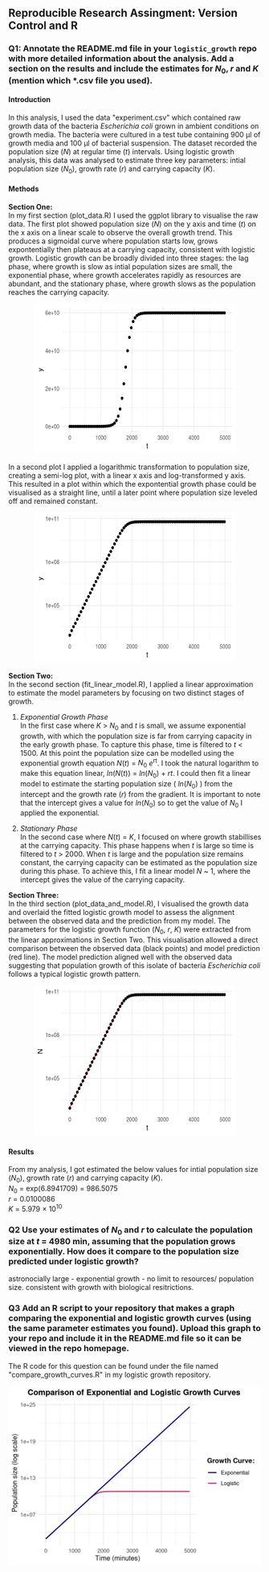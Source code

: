 ## Reproducible Research Assingment: Version Control and R

### Q1: Annotate the **README.md** file in your `logistic_growth` repo with more detailed information about the analysis. Add a section on the results and include the estimates for $N_0$, $r$ and $K$ (mention which *.csv file you used).

#### Introduction

In this analysis, I used the data "experiment.csv" which contained raw growth data of the bacteria *Escherichia coli* grown in ambient conditions on growth media. The bacteria were cultured in a test tube containing 900 μl of growth media and 100 μl of bacterial suspension. The dataset recorded the population size ($N$) at regular time ($t$) intervals. Using logistic growth analysis, this data was analysed to estimate three key parameters: intial population size ($N_0$), growth rate ($r$) and carrying capacity ($K$).

#### Methods

**Section One:** \
In my first section (plot_data.R) I used the ggplot library to visualise the raw data. The first plot showed population size ($N$) on the y axis and time ($t$) on the x axis on a linear scale to observe the overall growth trend. This produces a sigmoidal curve where population starts low, grows expontentially then plateaus at a carrying capacity, consistent with logistic growth. Logistic growth can be broadly divided into three stages: the lag phase, where growth is slow as intial population sizes are small, the exponential phase, where growth accelerates rapidly as resources are abundant, and the stationary phase, where growth slows as the population reaches the carrying capacity. 

 <p align="center">
     <img src="https://github.com/anoncoder555/logistic_growth/blob/main/plot1.png?raw=true" width="400" height="300" alt="Plot1">
  </p>

In a second plot I applied a logarithmic transformation to population size, creating a semi-log plot, with a linear x axis and log-transformed y axis. This resulted in a plot within which the expontential growth phase could be visualised as a straight line, until a later point where population size leveled off and remained constant.

 <p align="center">
     <img src="https://github.com/anoncoder555/logistic_growth/blob/main/plot2.png?raw=true" width="400" height="300" alt="Plot2">
  </p>

**Section Two:** \
In the second section (fit_linear_model.R), I applied a linear approximation to estimate the model parameters by focusing on two distinct stages of growth. 

1. *Exponential Growth Phase* \
In the first case where $K$ > $N_0$ and $t$ is small, we assume exponential growth, with which the population size is far from carrying capacity in the early growth phase. To capture this phase, time is filtered to $t$ < 1500. At this point the population size can be modelled using the exponential growth equation $N(t)$ = $N_0$ $e$<sup>rt</sup>. I took the natural logarithm to make this equation linear, $ln(N(t))$ = $ln(N_0)$ + $rt$. I could then fit a linear model to estimate the starting population size ( $ln(N_0)$ ) from the intercept and the growth rate ($r$) from the gradient. It is important to note that the intercept gives a value for $ln(N_0)$ so to get the value of $N_0$ I applied the exponential. 

2. *Stationary Phase* \
In the second case where $N(t)$ = $K$, I focused on where growth stabillises at the carrying capacity. This phase happens when $t$ is large so time is filtered to $t$ > 2000. When $t$ is large and the population size remains constant, the carrying capacity can be estimated as the population size during this phase. To achieve this, I fit a linear model $N$ ~ 1, where the intercept gives the value of the carrying capacity. 


**Section Three:** \
In the third section (plot_data_and_model.R), I visualised the growth data and overlaid the fitted logistic growth model to assess the alignment between the observed data and the prediction from my model. The parameters for the logistic growth function ($N_0$, $r$, $K$) were extracted from the linear approximations in Section Two. This visualisation allowed a direct comparison between the observed data (black points) and model prediction (red line). The model prediction aligned well with the observed data suggesting that population growth of this isolate of bacteria *Escherichia coli* follows a typical logistic growth pattern. 

<p align="center">
     <img src="https://github.com/anoncoder555/logistic_growth/blob/main/data_model_plot.png?raw=true" width="400" height="300" alt="Data & Model Plot">
  </p>

#### Results

From my analysis, I got estimated the below values for intial population size ($N_0$), growth rate ($r$) and carrying capacity ($K$). \
$N_0$ = exp(6.8941709) = 986.5075 \
$r$ = 0.0100086 \
$K$ = 5.979 × 10<sup>10</sup> 


### Q2 Use your estimates of $N_0$ and $r$ to calculate the population size at $t$ = 4980 min, assuming that the population grows exponentially. How does it compare to the population size predicted under logistic growth? 

astronocially large - exponential growth - no limit to resources/ population size.
consistent with growth with biological resitrictions.

### Q3 Add an R script to your repository that makes a graph comparing the exponential and logistic growth curves (using the same parameter estimates you found). Upload this graph to your repo and include it in the **README.md** file so it can be viewed in the repo homepage.

The R code for this question can be found under the file named "compare_growth_curves.R" in my logistic growth repository. 
 <p align="center">
     <img src="https://github.com/anoncoder555/logistic_growth/blob/main/comparison_curves.png?raw=true">
  </p>
  

